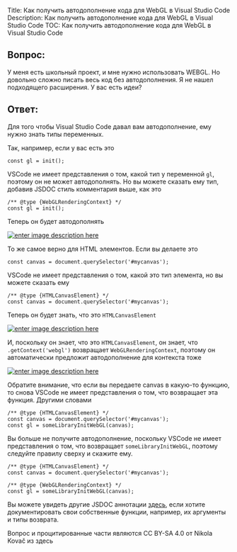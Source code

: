 Title: Как получить автодополнение кода для WebGL в Visual Studio Code
Description: Как получить автодополнение кода для WebGL в Visual Studio Code
TOC: Как получить автодополнение кода для WebGL в Visual Studio Code

## Вопрос:

У меня есть школьный проект, и мне нужно использовать WEBGL. Но довольно сложно писать весь код без автодополнения. Я не нашел подходящего расширения. У вас есть идеи?

## Ответ:

Для того чтобы Visual Studio Code давал вам автодополнение, ему нужно знать типы переменных.

Так, например, если у вас есть это

```
const gl = init();
```

VSCode не имеет представления о том, какой тип у переменной `gl`, поэтому он не может автодополнять. Но вы можете сказать ему тип, добавив JSDOC стиль комментария выше, как это

```
/** @type {WebGLRenderingContext} */
const gl = init();
```

Теперь он будет автодополнять

[![enter image description here][1]][1]


То же самое верно для HTML элементов. Если вы делаете это

```
const canvas = document.querySelector('#mycanvas');
```

VSCode не имеет представления о том, какой это тип элемента, но вы можете сказать ему

```
/** @type {HTMLCanvasElement} */
const canvas = document.querySelector('#mycanvas');
```

Теперь он будет знать, что это `HTMLCanvasElement`

[![enter image description here][2]][2]

И, поскольку он знает, что это `HTMLCanvasElement`, он знает, что `.getContext('webgl')` возвращает `WebGLRenderingContext`, поэтому он автоматически предложит автодополнение для контекста тоже

[![enter image description here][3]][3]

Обратите внимание, что если вы передаете canvas в какую-то функцию, то снова VSCode не имеет представления о том, что возвращает эта функция. Другими словами

```
/** @type {HTMLCanvasElement} */
const canvas = document.querySelector('#mycanvas');
const gl = someLibraryInitWebGL(canvas);
```

Вы больше не получите автодополнение, поскольку VSCode не имеет представления о том, что возвращает `someLibraryInitWebGL`, поэтому следуйте правилу сверху и скажите ему.

```
/** @type {HTMLCanvasElement} */
const canvas = document.querySelector('#mycanvas');

/** @type {WebGLRenderingContext} */
const gl = someLibraryInitWebGL(canvas);
```

Вы можете увидеть другие JSDOC аннотации [здесь](https://jsdoc.app/), если хотите документировать свои собственные функции, например, их аргументы и типы возврата.

  [1]: https://i.stack.imgur.com/8mvFM.png
  [2]: https://i.stack.imgur.com/oArWf.png
  [3]: https://i.stack.imgur.com/7zR4q.png

<div class="so">
  <div>Вопрос и процитированные части являются 
    CC BY-SA 4.0 от
    <a data-href="https://stackoverflow.com/users/11662503">Nikola Kovač</a>
    из
    <a data-href="https://stackoverflow.com/questions/61387725">здесь</a>
  </div>
</div> 